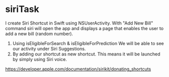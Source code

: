 # siriTask

I create Siri Shortcut in Swift using NSUserActivity. 
With "Add New Bill" command siri will open the app and displays a page that enables the user to add a new bill (random number).


1. Using isEligibleForSearch & isEligibleForPrediction We will be able to see our activity under Siri Suggestions.
2. By adding our shortcut as new shortcut. This means it will be launched by simply using Siri voice.


https://developer.apple.com/documentation/sirikit/donating_shortcuts
